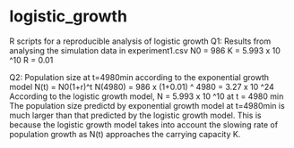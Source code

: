 # logistic_growth
R scripts for a reproducible analysis of logistic growth
Q1: Results from analysing the simulation data in experiment1.csv
N0 = 986
K = 5.993 x 10 ^10
R = 0.01

Q2: Population size at t=4980min according to the exponential growth model
N(t) = N0(1+r)^t
N(4980) = 986 x (1+0.01) ^ 4980 = 3.27 x 10 ^24
According to the logistic growth model, N = 5.993 x 10 ^10 at t = 4980 min
The population size predictd by exponential growth model at t=4980min is much larger than that predicted by the logistic growth model.
This is because the logistic growth model takes into account the slowing rate of population growth as N(t) approaches the carrying capacity K.
